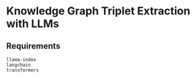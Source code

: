 #  Knowledge Graph Triplet Extraction with LLMs



## Requirements
```
llama-index
langchain
transformers
```
